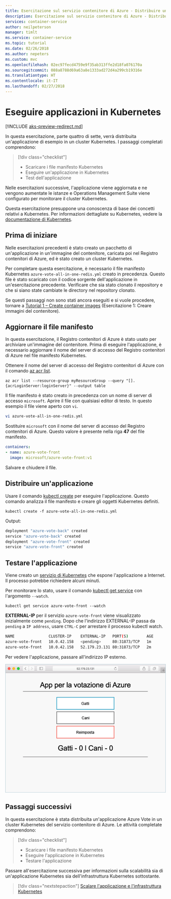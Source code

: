 ```yaml
---
title: Esercitazione sul servizio contenitore di Azure - Distribuire un'applicazione
description: Esercitazione sul servizio contenitore di Azure - Distribuire un'applicazione
services: container-service
author: neilpeterson
manager: timlt
ms.service: container-service
ms.topic: tutorial
ms.date: 02/26/2018
ms.author: nepeters
ms.custom: mvc
ms.openlocfilehash: 02ec97fecd4759e9f35ab313ffe2d18fa076170a
ms.sourcegitcommit: 088a8788d69a63a8e1333ad272d4a299cb19316e
ms.translationtype: HT
ms.contentlocale: it-IT
ms.lasthandoff: 02/27/2018
---
```

# <a name="run-applications-in-kubernetes"></a>Eseguire applicazioni in Kubernetes

[!INCLUDE [aks-preview-redirect.md](../../../includes/aks-preview-redirect.md)]

In questa esercitazione, parte quattro di sette, verrà distribuita un'applicazione di esempio in un cluster Kubernetes. I passaggi completati comprendono:

> [!div class="checklist"]
> * Scaricare i file manifesto Kubernetes
> * Eseguire un'applicazione in Kubernetes
> * Test dell'applicazione

Nelle esercitazioni successive, l'applicazione viene aggiornata e ne vengono aumentate le istanze e Operations Management Suite viene configurato per monitorare il cluster Kubernetes.

Questa esercitazione presuppone una conoscenza di base dei concetti relativi a Kubernetes. Per informazioni dettagliate su Kubernetes, vedere la [documentazione di Kubernetes](https://kubernetes.io/docs/home/).

## <a name="before-you-begin"></a>Prima di iniziare

Nelle esercitazioni precedenti è stato creato un pacchetto di un'applicazione in un'immagine del contenitore, caricata poi nel Registro contenitori di Azure, ed è stato creato un cluster Kubernetes. 

Per completare questa esercitazione, è necessario il file manifesto Kubernetes `azure-vote-all-in-one-redis.yml` creato in precedenza. Questo file è stato scaricato con il codice sorgente dell'applicazione in un'esercitazione precedente. Verificare che sia stato clonato il repository e che si siano state cambiate le directory nel repository clonato.

Se questi passaggi non sono stati ancora eseguiti e si vuole procedere, tornare a [Tutorial 1 – Create container images](./container-service-tutorial-kubernetes-prepare-app.md) (Esercitazione 1: Creare immagini del contenitore). 

## <a name="update-manifest-file"></a>Aggiornare il file manifesto

In questa esercitazione, il Registro contenitori di Azure è stato usato per archiviare un'immagine del contenitore. Prima di eseguire l'applicazione, è necessario aggiornare il nome del server di accesso del Registro contenitori di Azure nel file manifesto Kubernetes.

Ottenere il nome del server di accesso del Registro contenitori di Azure con il comando [az acr list](/cli/azure/acr#az_acr_list).

```azurecli-interactive
az acr list --resource-group myResourceGroup --query "[].{acrLoginServer:loginServer}" --output table
```

Il file manifesto è stato creato in precedenza con un nome di server di accesso `microsoft`. Aprire il file con qualsiasi editor di testo. In questo esempio il file viene aperto con `vi`.

```bash
vi azure-vote-all-in-one-redis.yml
```

Sostituire `microsoft` con il nome del server di accesso del Registro contenitori di Azure. Questo valore è presente nella riga **47** del file manifesto.

```yaml
containers:
- name: azure-vote-front
  image: microsoft/azure-vote-front:v1
```

Salvare e chiudere il file.

## <a name="deploy-application"></a>Distribuire un'applicazione

Usare il comando [kubectl create](https://kubernetes.io/docs/user-guide/kubectl/v1.6/#create) per eseguire l'applicazione. Questo comando analizza il file manifesto e creare gli oggetti Kubernetes definiti.

```azurecli-interactive
kubectl create -f azure-vote-all-in-one-redis.yml
```

Output:

```bash
deployment "azure-vote-back" created
service "azure-vote-back" created
deployment "azure-vote-front" created
service "azure-vote-front" created
```

## <a name="test-application"></a>Testare l'applicazione

Viene creato un [servizio di Kubernetes](https://kubernetes.io/docs/concepts/services-networking/service/) che espone l'applicazione a Internet. Il processo potrebbe richiedere alcuni minuti. 

Per monitorare lo stato, usare il comando [kubectl get service](https://review.docs.microsoft.com/azure/container-service/container-service-kubernetes-walkthrough?branch=pr-en-us-17681) con l'argomento `--watch`.

```azurecli-interactive
kubectl get service azure-vote-front --watch
```

**EXTERNAL-IP** per il servizio `azure-vote-front` viene visualizzato inizialmente come `pending`. Dopo che l'indirizzo EXTERNAL-IP passa da `pending` a `IP address`, usare `CTRL-C` per arrestare il processo kubectl watch.

```bash
NAME               CLUSTER-IP    EXTERNAL-IP   PORT(S)        AGE
azure-vote-front   10.0.42.158   <pending>     80:31873/TCP   1m
azure-vote-front   10.0.42.158   52.179.23.131 80:31873/TCP   2m
```

Per vedere l'applicazione, passare all'indirizzo IP esterno.

![Immagine del cluster Kubernetes in Azure](media/container-service-kubernetes-tutorials/azure-vote.png)

## <a name="next-steps"></a>Passaggi successivi

In questa esercitazione è stata distribuita un'applicazione Azure Vote in un cluster Kubernetes del servizio contenitore di Azure. Le attività completate comprendono:  

> [!div class="checklist"]
> * Scaricare i file manifesto Kubernetes
> * Eseguire l'applicazione in Kubernetes
> * Testare l'applicazione

Passare all'esercitazione successiva per informazioni sulla scalabilità sia di un'applicazione Kubernetes sia dell'infrastruttura Kubernetes sottostante. 

> [!div class="nextstepaction"]
> [Scalare l'applicazione e l'infrastruttura Kubernetes](./container-service-tutorial-kubernetes-scale.md)